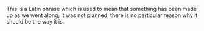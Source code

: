 This is a Latin phrase which is used to mean that something has been
made up as we went along; it was not planned; there is no particular
reason why it should be the way it is.
